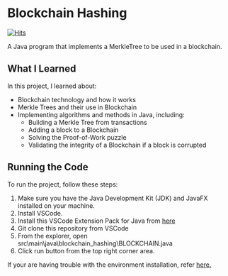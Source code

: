 # Blockchain Hashing

[![Hits](https://hits.sh/github.com/vmsaif/block_chain_hashing.svg?label=Visits&color=100b75)](https://hits.sh/github.com/vmsaif/block_chain_hashing/)

A Java program that implements a MerkleTree to be used in a blockchain.

## What I Learned

In this project, I learned about:

- Blockchain technology and how it works
- Merkle Trees and their use in Blockchain
- Implementing algorithms and methods in Java, including:
  - Building a Merkle Tree from transactions
  - Adding a block to a Blockchain
  - Solving the Proof-of-Work puzzle
  - Validating the integrity of a Blockchain if a block is corrupted

## Running the Code

To run the project, follow these steps:

1. Make sure you have the Java Development Kit (JDK) and JavaFX installed on your machine.
2. Install VSCode.
3. Install this VSCode Extension Pack for Java from [here](vscode:extension/vscjava.vscode-java-pack)
4. Git clone this repository from VSCode
5. From the explorer, open src\main\java\blockchain_hashing\BLOCKCHAIN.java
6. Click run button from the top right corner area. 

If your are having trouble with the environment installation, refer [here.](https://code.visualstudio.com/docs/languages/java)

